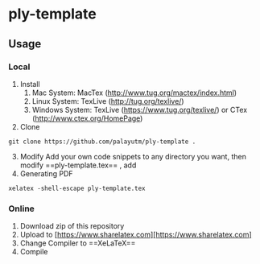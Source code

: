 # ply-template
## Usage
### Local
1. Install
    1. Mac System: MacTex  (http://www.tug.org/mactex/index.html)
    2. Linux System: TexLive  (http://tug.org/texlive/)
    3. Windows System: TexLive (https://www.tug.org/texlive/) or CTex (http://www.ctex.org/HomePage)
2. Clone
```
git clone https://github.com/palayutm/ply-template .
```
3. Modify
Add your own code snippets to any directory you want, then modify ==ply-template.tex== , add 
4. Generating PDF
```
xelatex -shell-escape ply-template.tex
```

### Online
1. Download zip of this repository
2. Upload to [https://www.sharelatex.com][https://www.sharelatex.com]
3. Change Compiler to ==XeLaTeX==
4. Compile
